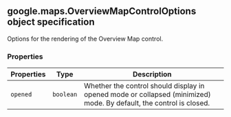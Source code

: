 <h2 id="OverviewMapControlOptions">
google.maps.OverviewMapControlOptions
object specification
</h2><p>Options for the rendering of the Overview Map control.</p><h3 id="devsite_header_14">Properties</h3><table summary="interface OverviewMapControlOptions - Properties" width="100%">
<thead>
<tr><th>Properties</th>
<th>Type</th>
<th>Description</th>
</tr></thead>
<tbody>
<tr>
<td><code>opened</code></td>
<td><code>boolean</code></td>
<td>Whether the control should display in opened mode or collapsed (minimized) mode. By default, the control is closed.</td>
</tr>
</tbody>
</table>